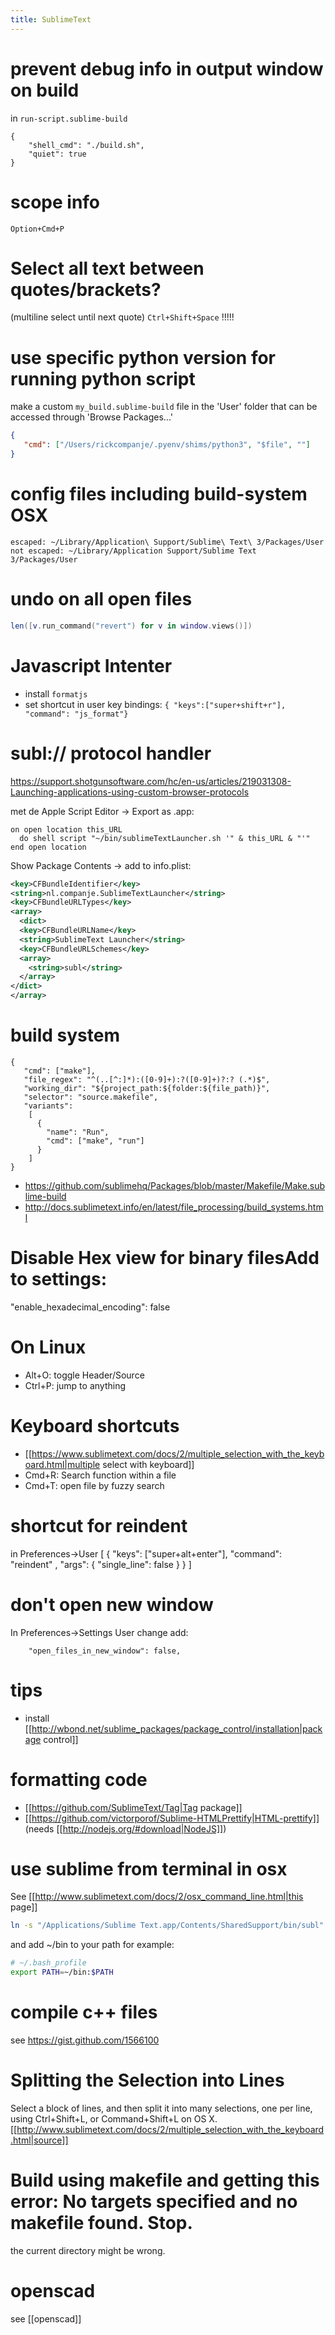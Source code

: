 ```yaml
---
title: SublimeText
---
```


# prevent debug info in output window on build
in `run-script.sublime-build`
```
{
	"shell_cmd": "./build.sh",
	"quiet": true
}
```

# scope info
`Option+Cmd+P`

# Select all text between quotes/brackets?
(multiline select until next quote)
```Ctrl+Shift+Space``` !!!!!

# use specific python version for running python script
make a custom `my_build.sublime-build` file in the 'User' folder that can be accessed through 'Browse Packages...'
```json
{
   "cmd": ["/Users/rickcompanje/.pyenv/shims/python3", "$file", ""]
}
```

# config files including build-system OSX
```
escaped: ~/Library/Application\ Support/Sublime\ Text\ 3/Packages/User
not escaped: ~/Library/Application Support/Sublime Text 3/Packages/User
```

# undo on all open files
```lua
len([v.run_command("revert") for v in window.views()])
```

# Javascript Intenter
* install ```formatjs```
* set shortcut in user key bindings: ```{ "keys":["super+shift+r"], "command": "js_format"}```

# subl:// protocol handler
https://support.shotgunsoftware.com/hc/en-us/articles/219031308-Launching-applications-using-custom-browser-protocols

met de Apple Script Editor -> Export as .app:
```applescript
on open location this_URL
  do shell script "~/bin/sublimeTextLauncher.sh '" & this_URL & "'"
end open location
```
Show Package Contents -> add to info.plist:
```xml
<key>CFBundleIdentifier</key>
<string>nl.companje.SublimeTextLauncher</string>
<key>CFBundleURLTypes</key>
<array>
  <dict>
  <key>CFBundleURLName</key>
  <string>SublimeText Launcher</string>
  <key>CFBundleURLSchemes</key>
  <array>
    <string>subl</string>
  </array>
</dict>
</array>
```


# build system
```
{
   "cmd": ["make"],
   "file_regex": "^(..[^:]*):([0-9]+):?([0-9]+)?:? (.*)$",
   "working_dir": "${project_path:${folder:${file_path)}",
   "selector": "source.makefile",
   "variants":
    [
      {
        "name": "Run",
        "cmd": ["make", "run"]
      }
    ]
}
```
* https://github.com/sublimehq/Packages/blob/master/Makefile/Make.sublime-build
* http://docs.sublimetext.info/en/latest/file_processing/build_systems.html

# Disable Hex view for binary filesAdd to settings:
  "enable_hexadecimal_encoding": false

# On Linux
* Alt+O: toggle Header/Source
* Ctrl+P: jump to anything

# Keyboard shortcuts
* [[https://www.sublimetext.com/docs/2/multiple_selection_with_the_keyboard.html|multiple select with keyboard]]
* Cmd+R: Search function within a file
* Cmd+T: open file by fuzzy search

# shortcut for reindent
in Preferences->User
  [ 
    { "keys": ["super+alt+enter"], "command": "reindent" , "args": { "single_line": false } }
  ]
  
# don't open new window
In Preferences->Settings User change add:
```
    "open_files_in_new_window": false,
```

# tips
* install [[http://wbond.net/sublime_packages/package_control/installation|package control]]

# formatting code
* [[https://github.com/SublimeText/Tag|Tag package]]
* [[https://github.com/victorporof/Sublime-HTMLPrettify|HTML-prettify]] (needs [[http://nodejs.org/#download|NodeJS]])

# use sublime from terminal in osx
See [[http://www.sublimetext.com/docs/2/osx_command_line.html|this page]]
```bash
ln -s "/Applications/Sublime Text.app/Contents/SharedSupport/bin/subl" ~/bin/subl
```
and add ~/bin to your path for example:
```bash
# ~/.bash_profile
export PATH=~/bin:$PATH
```

# compile c++ files
see https://gist.github.com/1566100

# Splitting the Selection into Lines
Select a block of lines, and then split it into many selections, one per line, using Ctrl+Shift+L, or Command+Shift+L on OS X. [[http://www.sublimetext.com/docs/2/multiple_selection_with_the_keyboard.html|source]]

# Build using makefile and getting this error: No targets specified and no makefile found. Stop.
the current directory might be wrong.

# openscad
see [[openscad]]
